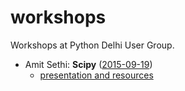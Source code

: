 # workshops
Workshops at Python Delhi User Group.

* Amit Sethi: **Scipy** ([2015-09-19])
    * [presentation and resources](https://www.dropbox.com/sh/nhzw0dzz0o7wf76/AACnTWM44W6LcuAMhBNpB09Ta?dl=0)


[2015-09-19]: http://www.meetup.com/pydelhi/events/225301969/
